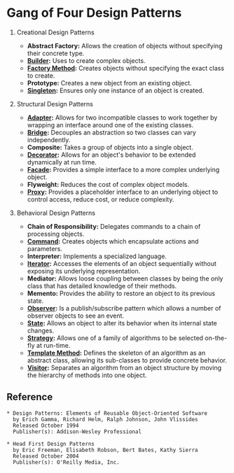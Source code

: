 # Gang of Four Design Patterns

1. Creational Design Patterns
    * **Abstract Factory:** Allows the creation of objects without specifying their concrete type.
    * **[Builder](./BuilderPattern/README.md):** Uses to create complex objects.
    * **[Factory Method](./FactoryPattern/README.md):** Creates objects without specifying the exact class to create.
    * **Prototype:** Creates a new object from an existing object.
    * **[Singleton](./SingletonPattern/README.md):** Ensures only one instance of an object is created.

2. Structural Design Patterns
    * **[Adapter](./AdapterPattern/README.md):** Allows for two incompatible classes to work together by wrapping an interface around one of the existing classes.
    * **[Bridge](./BridgePattern/README.md):** Decouples an abstraction so two classes can vary independently.
    * **Composite:** Takes a group of objects into a single object.
    * **[Decorator](./DecoratorPattern/README.md):** Allows for an object's behavior to be extended dynamically at run time.
    * **[Facade](./FacadePattern/README.md):** Provides a simple interface to a more complex underlying object.
    * **Flyweight:** Reduces the cost of complex object models.
    * **[Proxy](./ProxyPattern/README.md):** Provides a placeholder interface to an underlying object to control access, reduce cost, or reduce complexity.

3. Behavioral Design Patterns
    * **Chain of Responsibility:** Delegates commands to a chain of processing objects.
    * **[Command](./CommandPattern/README.md):** Creates objects which encapsulate actions and parameters.
    * **Interpreter:** Implements a specialized language.
    * **[Iterator](./IteratorPattern/README.md):** Accesses the elements of an object sequentially without exposing its underlying representation.
    * **Mediator:** Allows loose coupling between classes by being the only class that has detailed knowledge of their methods.
    * **Memento:** Provides the ability to restore an object to its previous state.
    * **[Observer](./ObserverPattern/README.md):** Is a publish/subscribe pattern which allows a number of observer objects to see an event.
    * **[State](./StatePattern/README.md):** Allows an object to alter its behavior when its internal state changes.
    * **[Strategy](./StrategyPattern/README.md):** Allows one of a family of algorithms to be selected on-the-fly at run-time.
    * **[Template Method](./TemplateMethodPattern/README.md):** Defines the skeleton of an algorithm as an abstract class, allowing its sub-classes to provide concrete behavior.
    * **[Visitor](./VisitorPattern/README.md):** Separates an algorithm from an object structure by moving the hierarchy of methods into one object.

## Reference

```
* Design Patterns: Elements of Reusable Object-Oriented Software
  by Erich Gamma, Richard Helm, Ralph Johnson, John Vlissides
  Released October 1994
  Publisher(s): Addison-Wesley Professional

* Head First Design Patterns
  by Eric Freeman, Elisabeth Robson, Bert Bates, Kathy Sierra
  Released October 2004
  Publisher(s): O'Reilly Media, Inc.
```
